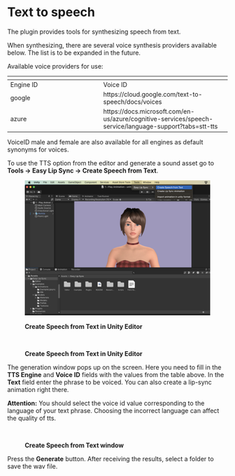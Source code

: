 # Text to speech

The plugin provides tools for synthesizing speech from text.

When synthesizing, there are several voice synthesis providers available below. The list is to be expanded in the future.

Available voice providers for use:

<table data-header-hidden><thead><tr><th width="198.5"></th><th></th></tr></thead><tbody><tr><td>Engine ID</td><td>Voice ID</td></tr><tr><td>google</td><td>https://cloud.google.com/text-to-speech/docs/voices</td></tr><tr><td>azure</td><td>https://docs.microsoft.com/en-us/azure/cognitive-services/speech-service/language-support?tabs=stt-tts</td></tr></tbody></table>

VoiceID male and female are also available for all engines as default synonyms for voices.

To use the TTS option from the editor and generate a sound asset go to **Tools -> Easy Lip Sync -> Create Speech from Text**.

<figure><img src="../../../.gitbook/assets/Screenshot 2023-12-07 at 15.12.16.png" alt=""><figcaption><p><strong>Create Speech from Text in Unity Editor</strong></p></figcaption></figure>

<figure><img src="https://lh6.googleusercontent.com/3dFP-dfg4pXODNLNXgadatornUcosCgVm28bCmGAHH5Zqn8ABVQZsIHRneGPNpaJdaW4BQAVQkhJ8Lq016mbbFrshe_wwuCAJHfaHtZOoTz314z0WxOixNHh7FrIC-6vACw7NukiC-XpxUfipHQEpys" alt=""><figcaption><p><strong>Create Speech from Text in Unity Editor</strong></p></figcaption></figure>

The ​​generation window pops up on the screen. Here you need to fill in the **TTS Engine** and **Voice ID** fields with the values from the table above. In the **Text** field enter the phrase to be voiced. You can also create a lip-sync animation right there.

**Attention:** You should select the voice id value corresponding to the language of your text phrase. Choosing the incorrect language can affect the quality of tts.

<figure><img src="https://lh6.googleusercontent.com/vNzq-mM5tGIT_V4Ln5vwwXOqs8fcFqHqLfV8VHKSS585DFWYcrGGG6rHeYjbo_Ik0HD0RXXrQW-YS4oPjDBPk9r1JqhKK1agxJK9Bz2a8eS8YhrKtCPsEJJ0rlbLx8L8qz9EB-ouNNsAlIIGafjYa00" alt=""><figcaption><p><strong>Create Speech from Text window</strong></p></figcaption></figure>

Press the **Generate** button. After receiving the results, select a folder to save the wav file.
